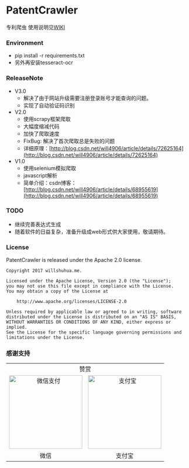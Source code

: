 # PatentCrawler

专利爬虫
使用说明见[WIKI](https://github.com/will4906/PatentCrawler/wiki)

### Environment

* pip install -r requirements.txt
* 另外再安装tesseract-ocr

### ReleaseNote

* V3.0
    * 解决了由于网站升级需要注册登录账号才能查询的问题。
    * 实现了自动验证码识别
* V2.0
    * 使用scrapy框架爬取
    * 大幅度缩减代码
    * 加快了爬取速度
    * FixBug: 解决了首次爬取总是失败的问题
    * 详细原理：[http://blog.csdn.net/will4906/article/details/72625164](http://blog.csdn.net/will4906/article/details/72625164)
* V1.0
    * 使用selenium模拟爬取
    * javascript解析
    * 简单介绍：csdn博客：[http://blog.csdn.net/will4906/article/details/68955619](http://blog.csdn.net/will4906/article/details/68955619)

### TODO

* 继续完善表达式生成
* 随着软件的日益复杂，准备升级成web形式供大家使用，敬请期待。

### License

PatentCrawler is released under the Apache 2.0 license.
```
Copyright 2017 willshuhua.me.

Licensed under the Apache License, Version 2.0 (the "License");
you may not use this file except in compliance with the License.
You may obtain a copy of the License at

    http://www.apache.org/licenses/LICENSE-2.0

Unless required by applicable law or agreed to in writing, software
distributed under the License is distributed on an "AS IS" BASIS,
WITHOUT WARRANTIES OR CONDITIONS OF ANY KIND, either express or implied.
See the License for the specific language governing permissions and
limitations under the License.
```
### 感谢支持

<table width="100%">
<tr><td align="center" colspan="2">赞赏</td></tr>
    <tr>
        <td align="center">
        <img src="http://img.blog.csdn.net/20170521121423299?watermark/2/text/aHR0cDovL2Jsb2cuY3Nkbi5uZXQvd2lsbDQ5MDY=/font/5a6L5L2T/fontsize/400/fill/I0JBQkFCMA==/dissolve/70/gravity/SouthEast" width="200px" alt="微信支付">
        </td>
        <td align="center">
        <img src="http://img.blog.csdn.net/20170521131930503?watermark/2/text/aHR0cDovL2Jsb2cuY3Nkbi5uZXQvd2lsbDQ5MDY=/font/5a6L5L2T/fontsize/400/fill/I0JBQkFCMA==/dissolve/70/gravity/SouthEast" width="200px" alt="支付宝">
        </td>
    </tr>
    <tr>
    <td align="center">微信</td>
    <td align="center">支付宝</td>
    </tr>
</table>